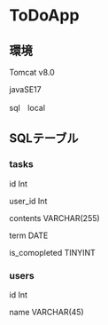 # ToDoApp

## 環境

Tomcat v8.0

javaSE17

sql　local

## SQLテーブル

### tasks

  id Int
  
  user_id Int
  
  contents VARCHAR(255)
  
  term DATE
  
  is_comopleted TINYINT
  
### users

  id Int
  
  name VARCHAR(45)
